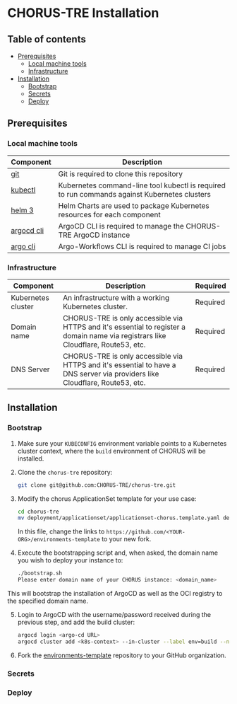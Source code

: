 # CHORUS-TRE Installation
## Table of contents
<!-- Generated with VIM plugin https://github.com/mzlogin/vim-markdown-toc -->
<!-- vim-markdown-toc GFM -->

* [Prerequisites](#prerequisites)
    * [Local machine tools](#local-machine-tools)
    * [Infrastructure](#infrastructure)
* [Installation](#installation)
    * [Bootstrap](#bootstrap)
    * [Secrets](#secrets)
    * [Deploy](#deploy)

<!-- vim-markdown-toc -->

## Prerequisites

### Local machine tools
| Component                                                          | Description                                                                                                                                                                                                      |
| ------------------------------------------------------------------ | ---------------------------------------------------- |
| [git](https://git-scm.com/downloads)                               | Git is required to clone this repository             |
| [kubectl](https://kubernetes.io/docs/tasks/tools/install-kubectl)  | Kubernetes command-line tool kubectl is required to run commands against Kubernetes clusters                                                                                                                    |
| [helm 3](https://github.com/helm/helm#install)                     | Helm Charts are used to package Kubernetes resources for each component |
| [argocd cli](https://argo-cd.readthedocs.io/en/stable/cli_installation)                     | ArgoCD CLI is required to manage the CHORUS-TRE ArgoCD instance |
| [argo cli](https://argo-workflows.readthedocs.io/en/stable/walk-through/argo-cli/)                            | Argo-Workflows CLI is required to manage CI jobs |

### Infrastructure
| Component          | Description                                                                                                        | Required |
| ------------------ | ------------------------------------------------------------------------------------------------------------------ | -------- |
| Kubernetes cluster | An infrastructure with a working Kubernetes cluster. | Required |
| Domain name        | CHORUS-TRE is only accessible via HTTPS and it's essential to register a domain name via registrars like Cloudflare, Route53, etc. | Required |  
| DNS Server         | CHORUS-TRE is only accessible via HTTPS and it's essential to have a DNS server via providers like Cloudflare, Route53, etc.                  | Required |
## Installation
### Bootstrap

1. Make sure your `KUBECONFIG` environment variable points to a Kubernetes cluster context, where the `build` environment of CHORUS will be installed.
2. Clone the `chorus-tre` repository:
   ```bash
   git clone git@github.com:CHORUS-TRE/chorus-tre.git
   ```
3. Modify the chorus ApplicationSet template for your use case:
   ```bash
   cd chorus-tre
   mv deployment/applicationset/applicationset-chorus.template.yaml deployment/applicationset/applicationset-chorus.yaml
   ```
   In this file, change the links to `https://github.com/<YOUR-ORG>/environments-template` to your new fork.
   
4. Execute the bootstrapping script and, when asked, the domain name you wish to deploy your instance to:
   ```bash
   ./bootstrap.sh
   Please enter domain name of your CHORUS instance: <domain_name>
   ```
This will bootstrap the installation of ArgoCD as well as the OCI registry to the specified domain name.

5. Login to ArgoCD with the username/password received during the previous step, and add the build cluster:
   ```bash
   argocd login <argo-cd URL>
   argocd cluster add <k8s-context> --in-cluster --label env=build --name=chorus-build
   ```
6. Fork the [environments-template](https://github.com/CHORUS-TRE/environments-template) repository to your GitHub organization.
   
### Secrets

### Deploy
